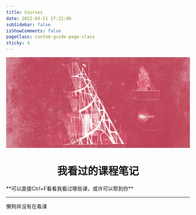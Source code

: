 ```yaml
---
title: Courses
date: 2022-03-11 17:22:06
subSidebar: false
isShowComments: false
pageClass: custom-guide-page-class
sticky: 4
---
```


![](./static/tower.png)
<div align="center"><h1><strong>我看过的课程笔记</strong></h1></div>  
**可以直接Ctrl+F看看我看过哪些课，或许可以帮到你**

----------
懒狗并没有在看课